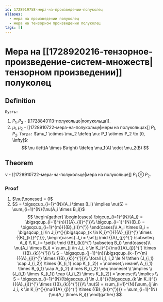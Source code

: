 ```yaml
---
id: 1728919758-мера-на-произведении-полуколец
aliases:
  - мера на произведении полуколец
  - мера на тензорном произведении полуколец
tags: []
---
```


# Мера на [[1728920216-тензорное-произведение-систем-множеств|тензорном произведении]] полуколец
## Definition
`Пусть:`
1. $P_1, P_2$ - [[1728840113-полукольцо|полукольца]].
2. $\mu_1, \mu_2$ - [[1728910722-мера-на-полукольце|меры на полукольцах]] $P_1, P_2$.
`Тогда:`
$\mu_1 \otimes \mu_2 \defeq \nu: P_1 \otimes P_2 \to [0, \infty]$:
$$
\nu \left(A \times B\right) \ldefeq \mu_1(A) \cdot \mu_2(B)
$$
## Theorem
$\nu$ - [[1728910722-мера-на-полукольце|мера на полукольце]] $P_1 \otimes P_2$.
### Proof
1. $\nu(\noneset) = 0$
2. $S = \bigsqcup_{i=1}^{N}{A_i \times B_i} \implies \nu(S) = \sum_{i=1}^{N}{\nu(A_i \times B_i)}$
$$
\begin{gather}
\begin{cases}
\bigcup_{i=1}^{N}{A_i} = \bigsqcup_{i=1}^{n}{{{A}_{i}}^{'}}\\
\bigcup_{i=1}^{N}{B_i} = \bigsqcup_{i=1}^{m}{{{B}_{i}}^{'}}
\end{cases}\\
A_i \times B_i = \bigsqcup_{j \in J_i}^{}{\bigsqcup_{k \in K_i}^{}{{{A}_{j}}^{'} \times {{B}_{k}}^{'}}},
\begin{cases}
J_i = \set{j \mid {{A}_{j}}^{'} \subseteq A_i} \\
K_i = \set{k \mid {{B}_{k}}^{'} \subseteq B_i}
\end{cases}\\
\nu(A_i \times B_i) = \sum_{j \in J_i, k \in K_i}^{}{\nu({{A}_{j}}^{'} \times {{B}_{k}}^{'})} \\
S = \bigsqcup_{j=1}^{n}{\bigsqcup_{k=1}^{m}{{{A}_{j}}^{'} \times {{B}_{k}}^{'}}}\\
\forall i_1, i_2 \le N \hthen (J_{i_1} \cap J_{i_2}) \times (K_{i_1} \cap K_{i_2}) = \noneset,\ иначе\ A_{i_1} \times B_{i_1} \cap A_{i_2} \times B_{i_2} \neq \noneset \\
\implies \\
(J_{i_1} \times K_{i_1}) \cap (J_{i_2} \times K_{i_2}) = \noneset\\
\implies \\
S = \bigsqcup_{i=1}^{N}{\bigsqcup_{j \in J_i}^{}{\bigsqcup_{k \in K_i}^{}{{{A}_{j}}^{'} \times {{B}_{k}}^{'}}}}\\
\nu(S) = \sum_{i=1}^{N}{\sum_{j \in J_i, k \in K_i}^{}{\nu({{A}_{j}}^{'} \times {{B}_{k}}^{'})}} = \sum_{i=1}^{N}{\nu(A_i \times B_i)}
\end{gather}
$$
